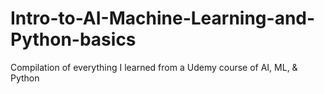 # Intro-to-AI-Machine-Learning-and-Python-basics
Compilation of everything I learned from a Udemy course of AI, ML, &amp; Python
